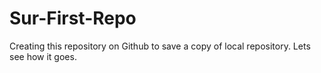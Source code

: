 # Sur-First-Repo
Creating this repository on Github to save a copy of local repository. Lets see how it goes.
